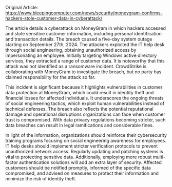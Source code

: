 Original Article: https://www.bleepingcomputer.com/news/security/moneygram-confirms-hackers-stole-customer-data-in-cyberattack/

The article details a cyberattack on MoneyGram in which hackers accessed and stole sensitive customer information, including personal identification and transaction details. The breach caused a five-day system outage starting on September 27th, 2024. The attackers exploited the IT help desk through social engineering, obtaining unauthorized access by impersonating an employee. Initially targeting Windows active directory services, they extracted a range of customer data. It is noteworthy that this attack was not identified as a ransomware incident. CrowdStrike is collaborating with MoneyGram to investigate the breach, but no party has claimed responsibility for the attack so far.

This incident is significant because it highlights vulnerabilities in customer data protection at MoneyGram, which could result in identity theft and financial losses for affected individuals. It underscores the ongoing threats of social engineering tactics, which exploit human vulnerabilities instead of technical defenses. The breach also reflects the potential reputational damage and operational disruptions organizations can face when customer trust is compromised. With data privacy regulations becoming stricter, such data breaches can result in legal ramifications and considerable fines.

In light of the information, organizations should reinforce their cybersecurity training programs focusing on social engineering awareness for employees. IT help desks should implement stricter verification protocols to prevent unauthorized network access. Regularly updating and patching systems is vital to protecting sensitive data. Additionally, employing more robust multi-factor authentication solutions will add an extra layer of security. Affected customers should be notified promptly, informed of the specific data compromised, and advised on measures to protect their information and minimize the risk of identity theft.